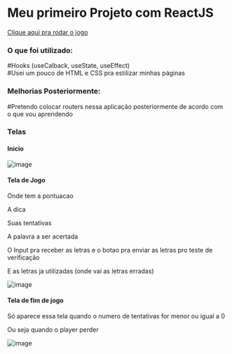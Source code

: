 <h1>Meu primeiro Projeto com ReactJS</h1>

<a href="https://allluizin.github.io/word-secret" />Clique aqui pra rodar o jogo</a>


<h3>O que foi utilizado:</h3>
#Hooks (useCalback, useState, useEffect)<br>
#Usei um pouco de HTML e CSS pra estilizar minhas páginas<br>
<h3>Melhorias Posteriormente:</h3>
#Pretendo colocar routers nessa aplicação posteriormente de acordo com o que vou aprendendo <br>

<h3>Telas</h3>

<h4>Inicio</h4>

![image](https://github.com/allluizin/word-secret/assets/151713181/ef5bb60a-00d3-4919-84df-c383c2bbe182)

<h4>Tela de Jogo</h4>
<p>Onde tem a pontuacao</p>
<p>A dica</p>
<p>Suas tentativas</p>
<p>A palavra a ser acertada</p>
<p>O Input pra receber as letras e o botao pra enviar as letras pro teste de verificação</p>
<p>E as letras ja utilizadas (onde vai as letras erradas)</p>

![image](https://github.com/allluizin/word-secret/assets/151713181/dcd89b12-da67-491f-91d9-577011f835ac)


<h4>Tela de fim de jogo</h4>
<p>Só aparece essa tela quando o numero de tentativas for menor ou igual a 0</p>
<p>Ou seja quando o player perder</p>

![image](https://github.com/allluizin/word-secret/assets/151713181/765b500e-fcd9-4d41-a275-296588f21c76)
